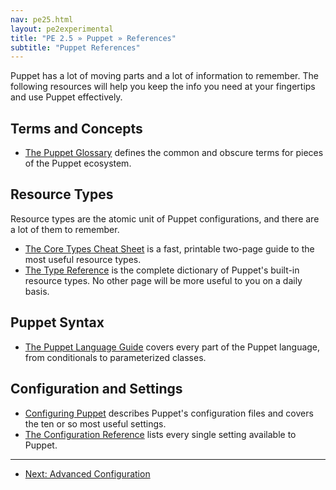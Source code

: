 ```yaml
---
nav: pe25.html
layout: pe2experimental
title: "PE 2.5 » Puppet » References"
subtitle: "Puppet References"
---
```


Puppet has a lot of moving parts and a lot of information to remember. The following resources will help you keep the info you need at your fingertips and use Puppet effectively. 

Terms and Concepts
-----

* [The Puppet Glossary](/references/glossary.html) defines the common and obscure terms for pieces of the Puppet ecosystem. 


Resource Types
-----

Resource types are the atomic unit of Puppet configurations, and there are a lot of them to remember.

* [The Core Types Cheat Sheet](/puppet_core_types_cheatsheet.pdf) is a fast, printable two-page guide to the most useful resource types.
* [The Type Reference](/references/2.7.12/type.html) is the complete dictionary of Puppet's built-in resource types. No other page will be more useful to you on a daily basis.


Puppet Syntax
-----

* [The Puppet Language Guide](/guides/language_guide.html) covers every part of the Puppet language, from conditionals to parameterized classes.


Configuration and Settings
-----

* [Configuring Puppet](/guides/configuring.html) describes Puppet's configuration files and covers the ten or so most useful settings.
* [The Configuration Reference](/references/2.7.12/configuration.html) lists every single setting available to Puppet. 

* * * 

- [Next: Advanced Configuration](./config_advanced.html)